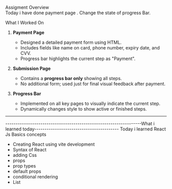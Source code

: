 
 Assigment Overview
<br>
Today i have done payment page . Change the state of progress Bar.
<br>

 What I Worked On


1. **Payment Page**
   - Designed a detailed payment form using HTML.
   - Includes fields like name on card, phone number, expiry date, and CVV.
   - Progress bar highlights the current step as "Payment".

2. **Submission Page**
   - Contains a **progress bar only** showing all steps.
   - No additional form; used just for final visual feedback after payment.

3. **Progress Bar**
   - Implemented on all key pages to visually indicate the current step.
   - Dynamically changes style to show active or finished steps.

---

------------------------------------------------------------------What i learned today-----------------------------------------
Today i learned React Js Basics concepts
- Creating React using vite development
- Syntax of React
- adding Css
- props
- prop types
- default props
- conditional rendering
- List 
